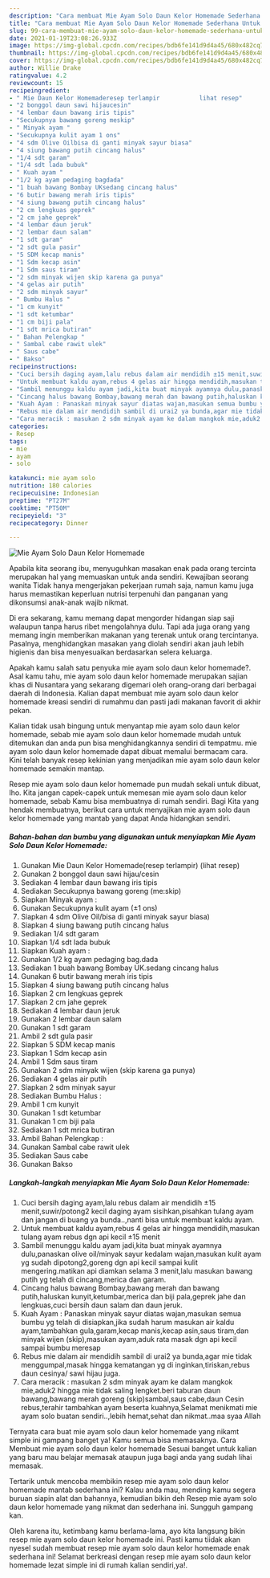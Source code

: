 ```yaml
---
description: "Cara membuat Mie Ayam Solo Daun Kelor Homemade Sederhana Untuk Jualan"
title: "Cara membuat Mie Ayam Solo Daun Kelor Homemade Sederhana Untuk Jualan"
slug: 99-cara-membuat-mie-ayam-solo-daun-kelor-homemade-sederhana-untuk-jualan
date: 2021-01-19T23:08:26.933Z
image: https://img-global.cpcdn.com/recipes/bdb6fe141d9d4a45/680x482cq70/mie-ayam-solo-daun-kelor-homemade-foto-resep-utama.jpg
thumbnail: https://img-global.cpcdn.com/recipes/bdb6fe141d9d4a45/680x482cq70/mie-ayam-solo-daun-kelor-homemade-foto-resep-utama.jpg
cover: https://img-global.cpcdn.com/recipes/bdb6fe141d9d4a45/680x482cq70/mie-ayam-solo-daun-kelor-homemade-foto-resep-utama.jpg
author: Willie Drake
ratingvalue: 4.2
reviewcount: 15
recipeingredient:
- " Mie Daun Kelor Homemaderesep terlampir           lihat resep"
- "2 bonggol daun sawi hijaucesin"
- "4 lembar daun bawang iris tipis"
- "Secukupnya bawang goreng meskip"
- " Minyak ayam "
- "Secukupnya kulit ayam 1 ons"
- "4 sdm Olive Oilbisa di ganti minyak sayur biasa"
- "4 siung bawang putih cincang halus"
- "1/4 sdt garam"
- "1/4 sdt lada bubuk"
- " Kuah ayam "
- "1/2 kg ayam pedaging bagdada"
- "1 buah bawang Bombay UKsedang cincang halus"
- "6 butir bawang merah iris tipis"
- "4 siung bawang putih cincang halus"
- "2 cm lengkuas geprek"
- "2 cm jahe geprek"
- "4 lembar daun jeruk"
- "2 lembar daun salam"
- "1 sdt garam"
- "2 sdt gula pasir"
- "5 SDM kecap manis"
- "1 Sdm kecap asin"
- "1 Sdm saus tiram"
- "2 sdm minyak wijen skip karena ga punya"
- "4 gelas air putih"
- "2 sdm minyak sayur"
- " Bumbu Halus "
- "1 cm kunyit"
- "1 sdt ketumbar"
- "1 cm biji pala"
- "1 sdt mrica butiran"
- " Bahan Pelengkap "
- " Sambal cabe rawit ulek"
- " Saus cabe"
- " Bakso"
recipeinstructions:
- "Cuci bersih daging ayam,lalu rebus dalam air mendidih ±15 menit,suwir/potong2 kecil daging ayam sisihkan,pisahkan tulang ayam dan jangan di buang ya bunda..,nanti bisa untuk membuat kaldu ayam."
- "Untuk membuat kaldu ayam,rebus 4 gelas air hingga mendidih,masukan tulang ayam rebus dgn api kecil ±15 menit"
- "Sambil menunggu kaldu ayam jadi,kita buat minyak ayamnya dulu,panaskan olive oil/minyak sayur kedalam wajan,masukan kulit ayam yg sudah dipotong2,goreng dgn api kecil sampai kulit mengering.matikan api diamkan selama 3 menit,lalu masukan bawang putih yg telah di cincang,merica dan garam."
- "Cincang halus bawang Bombay,bawang merah dan bawang putih,haluskan kunyit,ketumbar,merica dan biji pala,geprek jahe dan lengkuas,cuci bersih daun salam dan daun jeruk."
- "Kuah Ayam : Panaskan minyak sayur diatas wajan,masukan semua bumbu yg telah di disiapkan,jika sudah harum masukan air kaldu ayam,tambahkan gula,garam,kecap manis,kecap asin,saus tiram,dan minyak wijen (skip),masukan ayam,aduk rata masak dgn api kecil sampai bumbu meresap"
- "Rebus mie dalam air mendidih sambil di urai2 ya bunda,agar mie tidak menggumpal,masak hingga kematangan yg di inginkan,tiriskan,rebus daun cesinya/ sawi hijau juga."
- "Cara meracik : masukan 2 sdm minyak ayam ke dalam mangkok mie,aduk2 hingga mie tidak saling lengket.beri taburan daun bawang,bawang merah goreng (skip)sambal,saus cabe,daun Cesin rebus,terahir tambahkan ayam beserta kuahnya,Selamat menikmati mie ayam solo buatan sendiri..,lebih hemat,sehat dan nikmat..maa syaa Allah"
categories:
- Resep
tags:
- mie
- ayam
- solo

katakunci: mie ayam solo 
nutrition: 180 calories
recipecuisine: Indonesian
preptime: "PT27M"
cooktime: "PT50M"
recipeyield: "3"
recipecategory: Dinner

---
```



![Mie Ayam Solo Daun Kelor Homemade](https://img-global.cpcdn.com/recipes/bdb6fe141d9d4a45/680x482cq70/mie-ayam-solo-daun-kelor-homemade-foto-resep-utama.jpg)

Apabila kita seorang ibu, menyuguhkan masakan enak pada orang tercinta merupakan hal yang memuaskan untuk anda sendiri. Kewajiban seorang  wanita Tidak hanya mengerjakan pekerjaan rumah saja, namun kamu juga harus memastikan keperluan nutrisi terpenuhi dan panganan yang dikonsumsi anak-anak wajib nikmat.

Di era  sekarang, kamu memang dapat mengorder hidangan siap saji walaupun tanpa harus ribet mengolahnya dulu. Tapi ada juga orang yang memang ingin memberikan makanan yang terenak untuk orang tercintanya. Pasalnya, menghidangkan masakan yang diolah sendiri akan jauh lebih higienis dan bisa menyesuaikan berdasarkan selera keluarga. 



Apakah kamu salah satu penyuka mie ayam solo daun kelor homemade?. Asal kamu tahu, mie ayam solo daun kelor homemade merupakan sajian khas di Nusantara yang sekarang digemari oleh orang-orang dari berbagai daerah di Indonesia. Kalian dapat membuat mie ayam solo daun kelor homemade kreasi sendiri di rumahmu dan pasti jadi makanan favorit di akhir pekan.

Kalian tidak usah bingung untuk menyantap mie ayam solo daun kelor homemade, sebab mie ayam solo daun kelor homemade mudah untuk ditemukan dan anda pun bisa menghidangkannya sendiri di tempatmu. mie ayam solo daun kelor homemade dapat dibuat memalui bermacam cara. Kini telah banyak resep kekinian yang menjadikan mie ayam solo daun kelor homemade semakin mantap.

Resep mie ayam solo daun kelor homemade pun mudah sekali untuk dibuat, lho. Kita jangan capek-capek untuk memesan mie ayam solo daun kelor homemade, sebab Kamu bisa membuatnya di rumah sendiri. Bagi Kita yang hendak membuatnya, berikut cara untuk menyajikan mie ayam solo daun kelor homemade yang mantab yang dapat Anda hidangkan sendiri.

<!--inarticleads1-->

##### Bahan-bahan dan bumbu yang digunakan untuk menyiapkan Mie Ayam Solo Daun Kelor Homemade:

1. Gunakan  Mie Daun Kelor Homemade(resep terlampir)           (lihat resep)
1. Gunakan 2 bonggol daun sawi hijau/cesin
1. Sediakan 4 lembar daun bawang iris tipis
1. Sediakan Secukupnya bawang goreng (me:skip)
1. Siapkan  Minyak ayam :
1. Gunakan Secukupnya kulit ayam (±1 ons)
1. Siapkan 4 sdm Olive Oil/bisa di ganti minyak sayur biasa)
1. Siapkan 4 siung bawang putih cincang halus
1. Sediakan 1/4 sdt garam
1. Siapkan 1/4 sdt lada bubuk
1. Siapkan  Kuah ayam :
1. Gunakan 1/2 kg ayam pedaging bag.dada
1. Sediakan 1 buah bawang Bombay UK.sedang cincang halus
1. Gunakan 6 butir bawang merah iris tipis
1. Siapkan 4 siung bawang putih cincang halus
1. Siapkan 2 cm lengkuas geprek
1. Siapkan 2 cm jahe geprek
1. Sediakan 4 lembar daun jeruk
1. Gunakan 2 lembar daun salam
1. Gunakan 1 sdt garam
1. Ambil 2 sdt gula pasir
1. Siapkan 5 SDM kecap manis
1. Siapkan 1 Sdm kecap asin
1. Ambil 1 Sdm saus tiram
1. Gunakan 2 sdm minyak wijen (skip karena ga punya)
1. Sediakan 4 gelas air putih
1. Siapkan 2 sdm minyak sayur
1. Sediakan  Bumbu Halus :
1. Ambil 1 cm kunyit
1. Gunakan 1 sdt ketumbar
1. Gunakan 1 cm biji pala
1. Sediakan 1 sdt mrica butiran
1. Ambil  Bahan Pelengkap :
1. Gunakan  Sambal cabe rawit ulek
1. Sediakan  Saus cabe
1. Gunakan  Bakso




<!--inarticleads2-->

##### Langkah-langkah menyiapkan Mie Ayam Solo Daun Kelor Homemade:

1. Cuci bersih daging ayam,lalu rebus dalam air mendidih ±15 menit,suwir/potong2 kecil daging ayam sisihkan,pisahkan tulang ayam dan jangan di buang ya bunda..,nanti bisa untuk membuat kaldu ayam.
1. Untuk membuat kaldu ayam,rebus 4 gelas air hingga mendidih,masukan tulang ayam rebus dgn api kecil ±15 menit
1. Sambil menunggu kaldu ayam jadi,kita buat minyak ayamnya dulu,panaskan olive oil/minyak sayur kedalam wajan,masukan kulit ayam yg sudah dipotong2,goreng dgn api kecil sampai kulit mengering.matikan api diamkan selama 3 menit,lalu masukan bawang putih yg telah di cincang,merica dan garam.
1. Cincang halus bawang Bombay,bawang merah dan bawang putih,haluskan kunyit,ketumbar,merica dan biji pala,geprek jahe dan lengkuas,cuci bersih daun salam dan daun jeruk.
1. Kuah Ayam : Panaskan minyak sayur diatas wajan,masukan semua bumbu yg telah di disiapkan,jika sudah harum masukan air kaldu ayam,tambahkan gula,garam,kecap manis,kecap asin,saus tiram,dan minyak wijen (skip),masukan ayam,aduk rata masak dgn api kecil sampai bumbu meresap
1. Rebus mie dalam air mendidih sambil di urai2 ya bunda,agar mie tidak menggumpal,masak hingga kematangan yg di inginkan,tiriskan,rebus daun cesinya/ sawi hijau juga.
1. Cara meracik : masukan 2 sdm minyak ayam ke dalam mangkok mie,aduk2 hingga mie tidak saling lengket.beri taburan daun bawang,bawang merah goreng (skip)sambal,saus cabe,daun Cesin rebus,terahir tambahkan ayam beserta kuahnya,Selamat menikmati mie ayam solo buatan sendiri..,lebih hemat,sehat dan nikmat..maa syaa Allah




Ternyata cara buat mie ayam solo daun kelor homemade yang nikamt simple ini gampang banget ya! Kamu semua bisa memasaknya. Cara Membuat mie ayam solo daun kelor homemade Sesuai banget untuk kalian yang baru mau belajar memasak ataupun juga bagi anda yang sudah lihai memasak.

Tertarik untuk mencoba membikin resep mie ayam solo daun kelor homemade mantab sederhana ini? Kalau anda mau, mending kamu segera buruan siapin alat dan bahannya, kemudian bikin deh Resep mie ayam solo daun kelor homemade yang nikmat dan sederhana ini. Sungguh gampang kan. 

Oleh karena itu, ketimbang kamu berlama-lama, ayo kita langsung bikin resep mie ayam solo daun kelor homemade ini. Pasti kamu tiidak akan nyesel sudah membuat resep mie ayam solo daun kelor homemade enak sederhana ini! Selamat berkreasi dengan resep mie ayam solo daun kelor homemade lezat simple ini di rumah kalian sendiri,ya!.

